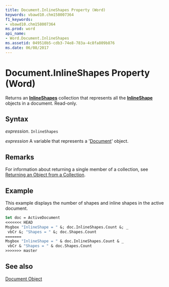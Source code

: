 ```yaml
---
title: Document.InlineShapes Property (Word)
keywords: vbawd10.chm158007364
f1_keywords:
- vbawd10.chm158007364
ms.prod: word
api_name:
- Word.Document.InlineShapes
ms.assetid: 049510b5-cdb3-74e8-783a-4c8fa809b876
ms.date: 06/08/2017
---
```



# Document.InlineShapes Property (Word)

Returns an  **[InlineShapes](Word.Document.InlineShapes.md)** collection that represents all the **[InlineShape](Word.InlineShape.md)** objects in a document. Read-only.


## Syntax

 _expression_. `InlineShapes`

 _expression_ A variable that represents a '[Document](Word.Document.md)' object.


## Remarks

For information about returning a single member of a collection, see [Returning an Object from a Collection](../word/Concepts/Miscellaneous/returning-an-object-from-a-collection-word.md).


## Example

This example displays the number of shapes and inline shapes in the active document.


```vb
Set doc = ActiveDocument 
<<<<<<< HEAD
Msgbox "InlineShape = " &; doc.InlineShapes.Count &; _ 
 vbCr &; "Shapes = " &; doc.Shapes.Count
=======
Msgbox "InlineShape = " & doc.InlineShapes.Count & _ 
 vbCr & "Shapes = " & doc.Shapes.Count
>>>>>>> master
```


## See also


[Document Object](Word.Document.md)

